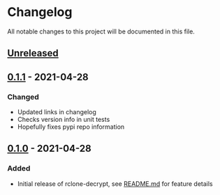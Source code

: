 # Changelog

All notable changes to this project will be documented in this file.

## [Unreleased]

## [0.1.1] - 2021-04-28
### Changed
- Updated links in changelog
- Checks version info in unit tests
- Hopefully fixes pypi repo information


## [0.1.0] - 2021-04-28
### Added
- Initial release of rclone-decrypt, see
[README.md](https://github.com/MitchellThompkins/rclone-decrypt/blob/v0.1.0/README.md)
for feature details

[unreleased]: https://github.com/mitchellthompkins/rclone-decrypt/compare/v0.1.1...HEAD
[0.1.1]: https://github.com/mitchellthompkins/rclone-decrypt/releases/tag/v0.1.1
[0.1.0]: https://github.com/mitchellthompkins/rclone-decrypt/releases/tag/v0.1.0

